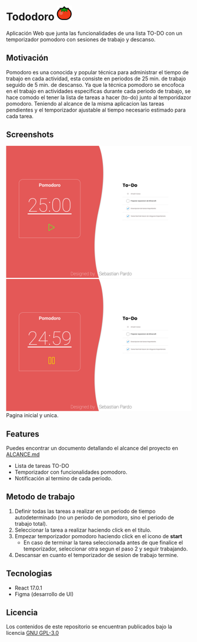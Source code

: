 


# Tododoro <img src="./images/Tododoro_logo.png" width="40px">

Aplicación Web que junta las funcionalidades de una lista TO-DO con un temporizador pomodoro con sesiones de trabajo y descanso.

## Motivación

Pomodoro es una conocida y popular técnica para administrar el tiempo de trabajo en cada actividad, esta consiste en periodos de 25 min. de trabajo seguido de 5 min. de descanso.
Ya que la técnica pomodoro se encofoca en el trabajo en actividades especificas durante cada periodo de trabajo, se hace comodo el tener la lista de tareas a hacer (to-do) junto al temporidazor pomodoro. Teniendo al alcance de la misma aplicacion las tareas pendientes y el temporizador ajustable al tiempo necesario estimado para cada tarea.

## Screenshots

![Pagina principal start](./images/pagina_principal1.jpg)
![Pagina principal pause](./images/pagina_principal2.jpg)
Pagina inicial y unica.

## Features

Puedes encontrar un documento detallando el alcance del proyecto en [ALCANCE.md](./ALCANCE.md)

- Lista de tareas TO-DO
- Temporizador con funcionalidades pomodoro.
- Notificación al termino de cada periodo.

## Metodo de trabajo

1. Definir todas las tareas a realizar en un periodo de tiempo autodeterminado (no un periodo de pomodoro, sino el periodo de trabajo total).
2. Seleccionar la tarea a realizar haciendo click en el titulo.
3. Empezar temporizador pomodoro haciendo click en el icono de **start**
    - En caso de terminar la tarea seleccionada antes de que finalice el temporizador, seleccionar otra segun el paso 2 y seguir trabajando.
4. Descansar en cuanto el temporizador de sesion de trabajo termine.

## Tecnologias

- React 17.0.1
- Figma (desarrollo de UI)

## Licencia

Los contenidos de este repositorio se encuentran publicados bajo la licencia [GNU GPL-3.0](./LICENSE)
